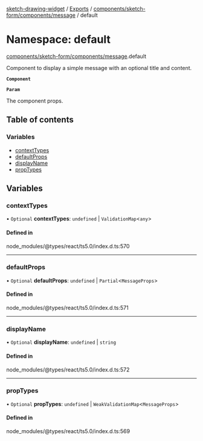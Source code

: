 [sketch-drawing-widget](../README.md) / [Exports](../modules.md) / [components/sketch-form/components/message](components_sketch_form_components_message.md) / default

# Namespace: default

[components/sketch-form/components/message](components_sketch_form_components_message.md).default

Component to display a simple message with an optional title and content.

**`Component`**

**`Param`**

The component props.

## Table of contents

### Variables

-   [contextTypes](components_sketch_form_components_message.default.md#contexttypes)
-   [defaultProps](components_sketch_form_components_message.default.md#defaultprops)
-   [displayName](components_sketch_form_components_message.default.md#displayname)
-   [propTypes](components_sketch_form_components_message.default.md#proptypes)

## Variables

### contextTypes

• `Optional` **contextTypes**: `undefined` \| `ValidationMap`\<`any`\>

#### Defined in

node_modules/@types/react/ts5.0/index.d.ts:570

---

### defaultProps

• `Optional` **defaultProps**: `undefined` \| `Partial`\<`MessageProps`\>

#### Defined in

node_modules/@types/react/ts5.0/index.d.ts:571

---

### displayName

• `Optional` **displayName**: `undefined` \| `string`

#### Defined in

node_modules/@types/react/ts5.0/index.d.ts:572

---

### propTypes

• `Optional` **propTypes**: `undefined` \| `WeakValidationMap`\<`MessageProps`\>

#### Defined in

node_modules/@types/react/ts5.0/index.d.ts:569

